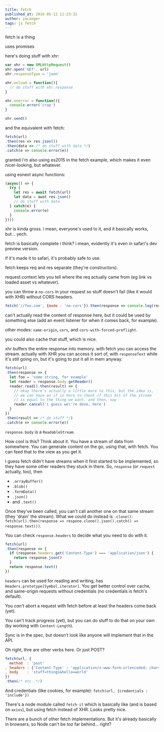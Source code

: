 ```yaml
---
title: fetch
published_at: 2016-05-12 11:23:31
author: zacanger
tags: js fetch
---
```


fetch is a thing

uses promises

here's doing stuff with xhr:

```javascript
var xhr = new XMLHttpRequest()
xhr.open('GET', url)
xhr.responseType = 'json'

xhr.onload = function(){
  // do stuff with xhr.response
}

xhr.onerror = function(){
  console.error('crap')
}

xhr.send()
```

and the equivalent with fetch:

```javascript
fetch(url)
.then(res => res.json())
.then(data => /* do stuff with data */)
.catch(e => console.error(e))
```

granted i'm also using es2015 in the fetch example, which makes it even nicer-looking,
but whatever.

using esnext async functions:

```javascript
(async() => {
  try {
    let res = await fetch(url)
    let data = awat res.json()
    // do stuff with data
  } catch(e) {
    console.error(e)
  }
})()
```

xhr is kinda gross. i mean, everyone's used to it, and it basically works, but... yech.

fetch is basically complete i think? i mean, evidently it's even in safari's dev preview version.

if it's made it to safari, it's probably safe to use.

fetch keeps req and res separate (they're constructors).

request.context lets you tell where the req actually came from (eg link vs loaded asset vs whatever).

you can throw a `no-cors` in your request so stuff doesn't fail (like it would with XHR) without CORS headers.

```javascript
fetch('//foo.com', {mode : 'no-cors'}).then(response => console.log(response.type)) // opaque
```

can't actually read the content of response here, but it could be used by something else (add an event listener
for when it comes back, for example).

other modes: `same-origin`, `cors`, and `cors-with-forced-preflight`.

you could also cache that stuff, which is nice.

xhr buffers the entire response into memory. with fetch you can access the stream. actually with XHR you can access
it sort of, with `responseText` while it's still going on, but it's going to put it all in mem anyway.

```javascript
fetch(url)
.then(response => {
  let foo = 'some string, for example'
  let reader = response.body.getReader()
  reader.read().then(result) => {
    // okay there's actually a little more to this, but the idea is,
    // we can have an if in here to check if this bit of the stream
    // is equal to the thing we want. and then, say
    reader.cancel('i guess we\'re done, here')
  }
})
.then(result => /* do stuff */)
.catch(e => console.error(e))
```

`response.body` is a `ReadableStream`.

How cool is this? Think about it. You have a stream of data from somewhere. You can generate
content on the go, using that, with fetch. You can feed that to the view as you get it.

I guess fetch didn't have streams when it first started to be implemented, so they have some
other readers they stuck in there. So, `response` (or `request` actually, too), then

* `.arrayBuffer()`
* `.blob()`
* `.formData()`
* `.json()`
* and `.text()`

Once they've been called, you can't call another one on that same stream (they 'drain' the stream). What we could
do instead is `.clone()`: `fetch(url).then(response => respone.clone().json().catch() => response.text())`.

You can check `response.headers` to decide what you need to do with it.

```javascript
fetch(url)
.then(response => {
  if (response.headers.get('Content-Type') === 'application/json') {
    return response.json()
  }
  return response.text()
})
```

`headers` can be used for reading and writing, has `Headers.prototype[Symbol.iterator]`. You get better
control over cache, and same-origin requests without credentials (no credentials is fetch's default).

You _can't_ abort a request with fetch before at least the headers come back (yet).

You can't track progress (yet), but you can do stuff to do that on your own (by working with `Content-Length`).

Sync is in the spec, but doesn't look like anyone will implement that in the API.

Oh right, thre are other verbs here. Or just POST?

```javascript
fetch(url, {
  method  : 'post'
, headers : {'Content-Type' : 'application/x-www-form-urlencoded; charset=UTF-8'}
, body    : 'stuff=things&hello=world'
})
.then(/* etc. */)
```

And credentials (like cookies, for example): `fetch(url, {credentials : 'include'})`

There's a node module called `fetch-it` which is basically like (and is based on `axios`), but using fetch
instead of XHR. Looks pretty nice.

There are a bunch of other fetch implementations. But it's already basically in browsers, so Node can't be
_too_ far behind... right?



